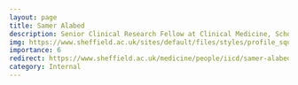 ```yaml
---
layout: page
title: Samer Alabed
description: Senior Clinical Research Fellow at Clinical Medicine, School of Medicine and Population Health
img: https://www.sheffield.ac.uk/sites/default/files/styles/profile_square_lg_1x/public/2021-10/Alabed-Samer.jpg?h=d54ef126&itok=2hDmzObz
importance: 6
redirect: https://www.sheffield.ac.uk/medicine/people/iicd/samer-alabed
category: Internal
---
```

